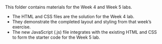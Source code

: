 This folder contains materials for the Week 4 and Week 5 labs.

- The HTML and CSS files are the solution for the Week 4 lab.
- They demonstrate the completed layout and styling from that week’s exercise.
- The new JavaScript (.js) file integrates with the existing HTML and CSS to form the starter code for the Week 5 lab.

